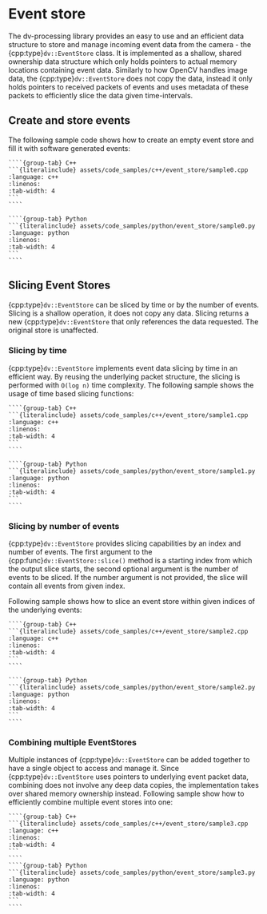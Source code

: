 # Event store

The dv-processing library provides an easy to use and an efficient data structure to store and manage incoming event
data from the camera - the {cpp:type}`dv::EventStore` class. It is implemented as a shallow, shared ownership data
structure which only holds pointers to actual memory locations containing event data. Similarly to how OpenCV handles
image data, the {cpp:type}`dv::EventStore` does not copy the data, instead it only holds pointers to received packets of
events and uses metadata of these packets to efficiently slice the data given time-intervals.

## Create and store events

The following sample code shows how to create an empty event store and fill it with software generated events:

`````{tabs}
````{group-tab} C++
```{literalinclude} assets/code_samples/c++/event_store/sample0.cpp
:language: c++
:linenos:
:tab-width: 4
```
````

````{group-tab} Python
```{literalinclude} assets/code_samples/python/event_store/sample0.py
:language: python
:linenos:
:tab-width: 4
```
````
`````

## Slicing Event Stores

{cpp:type}`dv::EventStore` can be sliced by time or by the number of events. Slicing is a shallow operation, it does not
copy any data. Slicing returns a new {cpp:type}`dv::EventStore` that only references the data requested. The original
store is unaffected.

### Slicing by time

{cpp:type}`dv::EventStore` implements event data slicing by time in an efficient way. By reusing the underlying packet
structure, the slicing is performed with `O(log n)` time complexity. The following sample shows the usage of time based
slicing functions:

`````{tabs}
````{group-tab} C++
```{literalinclude} assets/code_samples/c++/event_store/sample1.cpp
:language: c++
:linenos:
:tab-width: 4
```
````

````{group-tab} Python
```{literalinclude} assets/code_samples/python/event_store/sample1.py
:language: python
:linenos:
:tab-width: 4
```
````
`````

### Slicing by number of events

{cpp:type}`dv::EventStore` provides slicing capabilities by an index and number of events. The first argument to the
{cpp:func}`dv::EventStore::slice()` method is a starting index from which the output slice starts, the second optional
argument is the number of events to be sliced. If the number argument is not provided, the slice will contain all events
from given index.

Following sample shows how to slice an event store within given indices of the underlying events:

`````{tabs}
````{group-tab} C++
```{literalinclude} assets/code_samples/c++/event_store/sample2.cpp
:language: c++
:linenos:
:tab-width: 4
```
````

````{group-tab} Python
```{literalinclude} assets/code_samples/python/event_store/sample2.py
:language: python
:linenos:
:tab-width: 4
```
````
`````

### Combining multiple EventStores

Multiple instances of {cpp:type}`dv::EventStore` can be added together to have a single object to access and manage it.
Since {cpp:type}`dv::EventStore` uses pointers to underlying event packet data, combining does not involve any deep data
copies, the implementation takes over shared memory ownership instead. Following sample show how to efficiently combine
multiple event stores into one:

`````{tabs}
````{group-tab} C++
```{literalinclude} assets/code_samples/c++/event_store/sample3.cpp
:language: c++
:linenos:
:tab-width: 4
```
````
````{group-tab} Python
```{literalinclude} assets/code_samples/python/event_store/sample3.py
:language: python
:linenos:
:tab-width: 4
```
````
`````
